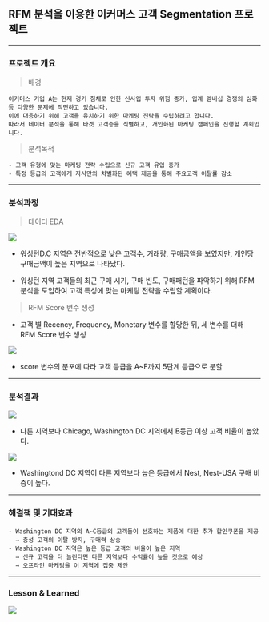 ## RFM 분석을 이용한 이커머스 고객 Segmentation 프로젝트

---

### **프로젝트 개요**

> 배경

```
이커머스 기업 A는 현재 경기 침체로 인한 신사업 투자 위험 증가, 업계 멤버십 경쟁의 심화 등 다양한 문제에 직면하고 있습니다.
이에 대응하기 위해 고객을 유치하기 위한 마케팅 전략을 수립하려고 합니다.
따라서 데이터 분석을 통해 타겟 고객층을 식별하고, 개인화된 마케팅 캠페인을 진행할 계획입니다. 
```

> 분석목적

```
- 고객 유형에 맞는 마케팅 전략 수립으로 신규 고객 유입 증가
- 특정 등급의 고객에게 자사만의 차별화된 혜택 제공을 통해 주요고객 이탈률 감소
```

---

### **분석과정**

> 데이터 EDA

![](https://velog.velcdn.com/images/finemann/post/62435bf0-397b-4067-acb8-051b896fc49a/image.png)

- 워싱턴D.C 지역은 전반적으로 낮은 고객수, 거래량, 구매금액을 보였지만, 개인당 구매금액이 높은 지역으로 나타났다. 

- 워싱턴 지역 고객들의 최근 구매 시기, 구매 빈도, 구매패턴을 파악하기 위해 RFM 분석을 도입하여 고객 특성에 맞는 마케팅 전략을 수립할 계획이다.

> RFM Score 변수 생성

- 고객 별 Recency, Frequency, Monetary 변수를 할당한 뒤, 세 변수를 더해 RFM Score 변수 생성

![](https://velog.velcdn.com/images/finemann/post/012f95ec-ff59-45c3-bdf1-d3375a5c34e6/image.png)

- score 변수의 분포에 따라 고객 등급을 A~F까지 5단계 등급으로 분할

---

### **분석결과**

![](https://velog.velcdn.com/images/finemann/post/6b7d06cd-a333-4eb4-aac5-29d9fd58b267/image.png)

- 다른 지역보다 Chicago, Washington DC 지역에서 B등급 이상 고객 비율이 높았다.

![](https://velog.velcdn.com/images/finemann/post/dfebd0b9-a7c4-49ba-90d3-24ba7c146e83/image.png)

- Washingtond DC 지역이 다른 지역보다 높은 등급에서 Nest, Nest-USA 구매 비중이 높다.

---

### 해결책 및 기대효과

```
- Washington DC 지역의 A~C등급의 고객들이 선호하는 제품에 대한 추가 할인쿠폰을 제공
  → 충성 고객의 이탈 방지, 구매력 상승 
- Washington DC 지역은 높은 등급 고객의 비율이 높은 지역 
  → 신규 고객을 더 늘린다면 다른 지역보다 수익률이 높을 것으로 예상
  → 오프라인 마케팅을 이 지역에 집중 제안
```

---

### Lesson & Learned

![](https://velog.velcdn.com/images/finemann/post/87c1eb4b-c234-42b8-abf1-dc9ae8bec142/image.png)
